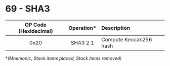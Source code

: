 # 69 - SHA3


| OP Code (Hexidecimal) | Operation* | Description | 
|:-:|:-:|:-|
|0x20|SHA3 2 1|Compute Keccak256 hash|

**(Mnemonic, Stack items placed, Stack items removed)* 

